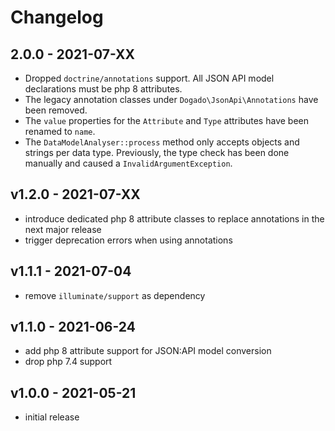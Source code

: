 # Changelog

## 2.0.0 - 2021-07-XX

* Dropped `doctrine/annotations` support. All JSON API model declarations must be php 8 attributes.
* The legacy annotation classes under `Dogado\JsonApi\Annotations` have been removed.
* The `value` properties for the `Attribute` and `Type` attributes have been renamed to `name`.
* The `DataModelAnalyser::process` method only accepts objects and strings per data type. Previously, the type check has been done manually and caused a `InvalidArgumentException`.

## v1.2.0 - 2021-07-XX

- introduce dedicated php 8 attribute classes to replace annotations in the next major release
- trigger deprecation errors when using annotations

## v1.1.1 - 2021-07-04

- remove `illuminate/support` as dependency

## v1.1.0 - 2021-06-24

- add php 8 attribute support for JSON:API model conversion
- drop php 7.4 support

## v1.0.0 - 2021-05-21

- initial release
